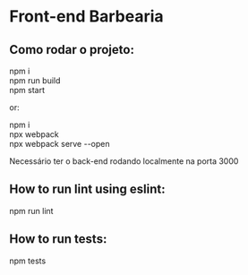 # Front-end Barbearia

## Como rodar o projeto: ##

npm i <br>
npm run build <br>
npm start <br>

or: <br>

npm i <br>
npx webpack <br>
npx webpack serve --open

Necessário ter o back-end rodando localmente na porta 3000

## How to run lint using eslint: ##
npm run lint

## How to run tests: ##
npm tests
